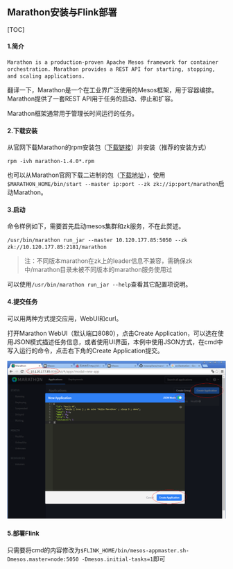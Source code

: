 ## Marathon安装与Flink部署

[TOC]

#### 1.简介

```
Marathon is a production-proven Apache Mesos framework for container orchestration. Marathon provides a REST API for starting, stopping, and scaling applications. 
```

翻译一下，Marathon是一个在工业界广泛使用的Mesos框架，用于容器编排。Marathon提供了一套REST API用于任务的启动、停止和扩容。

Marathon框架通常用于管理长时间运行的任务。

#### 2.下载安装

从官网下载Marathon的rpm安装包（[下载链接](http://repos.mesosphere.com/el-testing/6/x86_64/RPMS/marathon-1.4.0-1.0.560.el6.x86_64.rpm)）并安装（推荐的安装方式）

```shell
rpm -ivh marathon-1.4.0*.rpm
```

也可以从Marathon官网下载二进制的包（[下载地址](http://downloads.mesosphere.com/marathon/v1.4.1/marathon-1.4.1.tgz)），使用`$MARATHON_HOME/bin/start --master ip:port --zk zk://ip:port/marathon`启动Marathon。

#### 3.启动

命令样例如下，需要首先启动mesos集群和zk服务，不在此赘述。

```shell
/usr/bin/marathon run_jar --master 10.120.177.85:5050 --zk zk://10.120.177.85:2181/marathon
```

> 注：不同版本marathon在zk上的leader信息不兼容，需确保zk中/marathon目录未被不同版本的marathon服务使用过

可以使用`/usr/bin/marathon run_jar --help`查看其它配置项说明。

#### 4.提交任务

可以用两种方式提交应用，WebUI和curl。

打开Marathon WebUI（默认端口8080），点击Create Application，可以选在使用JSON模式描述任务信息，或者使用UI界面，本例中使用JSON方式，在cmd中写入运行的命令，点击右下角的Create Application提交。

![](pictures/marathon.PNG)

#### 5.部署Flink

只需要将cmd的内容修改为`$FLINK_HOME/bin/mesos-appmaster.sh-Dmesos.master=node:5050 -Dmesos.initial-tasks=1`即可